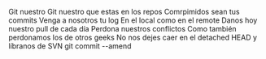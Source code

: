 Git nuestro
Git nuestro que estas en los repos
Comrpimidos sean tus commits
Venga a nosotros tu log
En el local como en el remote
Danos hoy nuestro pull de cada día
Perdona nuestros conflictos
Como también perdonamos los de otros geeks
No nos dejes caer en el detached HEAD
y líbranos de SVN
git commit --amend
